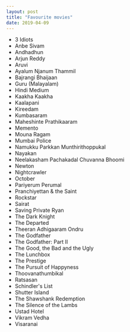 ```yaml
---
layout: post
title: "Favourite movies"
date: 2019-04-09
---
```


* 3 Idiots
* Anbe Sivam
* Andhadhun
* Arjun Reddy
* Aruvi
* Ayalum Njanum Thammil
* Bajrangi Bhaijaan
* Guru (Malayalam)
* Hindi Medium
* Kaakha Kaakha
* Kaalapani
* Kireedam
* Kumbasaram
* Maheshinte Prathikaaram
* Memento
* Mouna Ragam
* Mumbai Police
* Namukku Parkkan Munthirithoppukal
* Nayakan
* Neelakasham Pachakadal Chuvanna Bhoomi
* Newton
* Nightcrawler
* October
* Pariyerum Perumal
* Pranchiyettan & the Saint
* Rockstar
* Sairat
* Saving Private Ryan
* The Dark Knight
* The Departed
* Theeran Adhigaaram Ondru 
* The Godfather 
* The Godfather: Part II
* The Good, the Bad and the Ugly
* The Lunchbox
* The Prestige
* The Pursuit of Happyness
* Thoovanathumbikal
* Ratsasan 
* Schindler's List
* Shutter Island
* The Shawshank Redemption
* The Silence of the Lambs
* Ustad Hotel
* Vikram Vedha 
* Visaranai